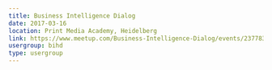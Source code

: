 ```yaml
---
title: Business Intelligence Dialog
date: 2017-03-16
location: Print Media Academy, Heidelberg
link: https://www.meetup.com/Business-Intelligence-Dialog/events/237783906/
usergroup: bihd
type: usergroup
---
```

